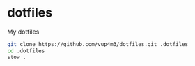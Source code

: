 # dotfiles
My dotfiles

```bash
git clone https://github.com/vup4m3/dotfiles.git .dotfiles
cd .dotfiles
stow .
```
